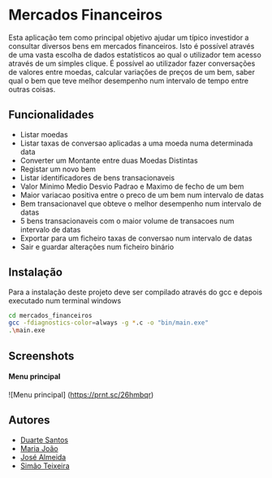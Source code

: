 
# Mercados Financeiros

Esta aplicação tem como principal objetivo ajudar um típico investidor a consultar diversos bens em mercados financeiros.
Isto é possível através de uma vasta escolha de dados estatísticos ao qual o utilizador tem acesso através de um simples clique.
É possível ao utilizador fazer conversações de valores entre moedas, calcular variações de preços de um bem, saber qual o bem que teve melhor desempenho num intervalo de tempo entre outras coisas.



## Funcionalidades

- Listar moedas
- Listar taxas de conversao aplicadas a uma moeda numa determinada data
- Converter um Montante entre duas Moedas Distintas
- Registar um novo bem
- Listar identificadores de bens transacionaveis
- Valor Minimo Medio Desvio Padrao e Maximo de fecho de um bem
- Maior variacao positiva entre o preco de um bem num intervalo de datas
- Bem transacionavel que obteve o melhor desempenho num intervalo de datas
- 5 bens transacionaveis com o maior volume de transacoes num intervalo de datas
- Exportar para um ficheiro taxas de conversao num intervalo de datas
- Sair e guardar alterações num ficheiro binário
## Instalação

Para a instalação deste projeto deve ser compilado através do gcc e depois executado num terminal windows

```bash
cd mercados_financeiros
gcc -fdiagnostics-color=always -g *.c -o "bin/main.exe"
.\main.exe
```
    
## Screenshots

#### Menu principal
![Menu principal] (https://prnt.sc/26hmbqr)

## Autores

- [Duarte Santos](https://www.github.com/duart3x)
- [Maria João](https://github.com/MariaJoao22)
- [José Almeida](https://github.com/Karma14)
- [Simão Teixeira](https://github.com/simaoteixeira)
